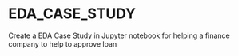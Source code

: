 # EDA_CASE_STUDY
Create a EDA Case Study  in Jupyter notebook for helping a finance company to help to approve loan 

